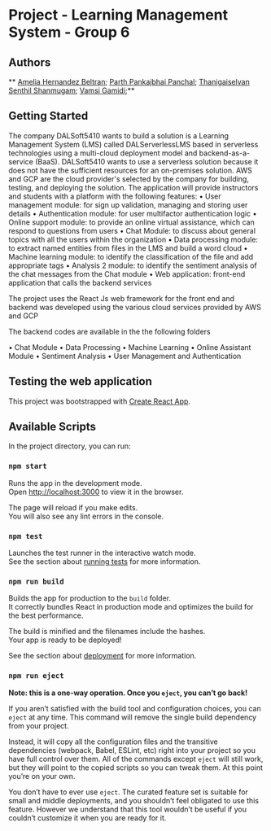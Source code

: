 # Project - Learning Management System - Group 6

## Authors

** [Amelia Hernandez Beltran](B00847961); 
   [Parth Pankajbhai Panchal](https://github.com/parthpan7); 
   [Thanigaiselvan Senthil Shanmugam](B00798284); 
   [Vamsi Gamidi](B00834696);**

## Getting Started

The company DALSoft5410 wants to build a solution is a Learning Management System (LMS) called DALServerlessLMS based in serverless technologies using a multi-cloud deployment model and backend-as-a-service (BaaS). DALSoft5410 wants to use a serverless solution because it does not have the sufficient resources for an on-premises solution. AWS and GCP are the cloud provider's selected by the company for building, testing, and deploying the solution. The application will provide instructors and students with a platform with the following features:
•	User management module: for sign up validation, managing and storing user details
•	Authentication module: for user multifactor authentication logic
•	Online support module: to provide an online virtual assistance, which can respond to questions from users
•	Chat Module: to discuss about general topics with all the users within the organization
•	Data processing module: to extract named entities from files in the LMS and build a word cloud
•	Machine learning module: to identify the classification of the file and add appropriate tags
•	Analysis 2 module: to identify the sentiment analysis of the chat messages from the Chat module
•	Web application: front-end application that calls the backend services

The project uses the React Js  web framework for the front end and backend was developed using the various cloud services provided by AWS and GCP

The backend codes are available in the the following folders

•	Chat Module
•	Data Processing
•	Machine Learning
•	Online Assistant Module
•	Sentiment Analysis
•	User Management and Authentication

## Testing the web application

This project was bootstrapped with [Create React App](https://github.com/facebook/create-react-app).

## Available Scripts

In the project directory, you can run:

### `npm start`

Runs the app in the development mode.<br />
Open [http://localhost:3000](http://localhost:3000) to view it in the browser.

The page will reload if you make edits.<br />
You will also see any lint errors in the console.

### `npm test`

Launches the test runner in the interactive watch mode.<br />
See the section about [running tests](https://facebook.github.io/create-react-app/docs/running-tests) for more information.

### `npm run build`

Builds the app for production to the `build` folder.<br />
It correctly bundles React in production mode and optimizes the build for the best performance.

The build is minified and the filenames include the hashes.<br />
Your app is ready to be deployed!

See the section about [deployment](https://facebook.github.io/create-react-app/docs/deployment) for more information.

### `npm run eject`

**Note: this is a one-way operation. Once you `eject`, you can’t go back!**

If you aren’t satisfied with the build tool and configuration choices, you can `eject` at any time. This command will remove the single build dependency from your project.

Instead, it will copy all the configuration files and the transitive dependencies (webpack, Babel, ESLint, etc) right into your project so you have full control over them. All of the commands except `eject` will still work, but they will point to the copied scripts so you can tweak them. At this point you’re on your own.

You don’t have to ever use `eject`. The curated feature set is suitable for small and middle deployments, and you shouldn’t feel obligated to use this feature. However we understand that this tool wouldn’t be useful if you couldn’t customize it when you are ready for it.



